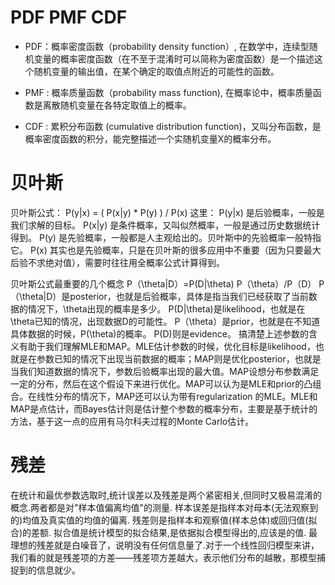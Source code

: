# PDF PMF CDF
* PDF：概率密度函数（probability density function）, 在数学中，连续型随机变量的概率密度函数（在不至于混淆时可以简称为密度函数）是一个描述这个随机变量的输出值，在某个确定的取值点附近的可能性的函数。

* PMF : 概率质量函数（probability mass function), 在概率论中，概率质量函数是离散随机变量在各特定取值上的概率。

* CDF : 累积分布函数 (cumulative distribution function)，又叫分布函数，是概率密度函数的积分，能完整描述一个实随机变量X的概率分布。

# 贝叶斯
贝叶斯公式：
P(y|x) = ( P(x|y) * P(y) ) / P(x)
这里：
    P(y|x) 是后验概率，一般是我们求解的目标。
    P(x|y) 是条件概率，又叫似然概率，一般是通过历史数据统计得到。
    P(y) 是先验概率，一般都是人主观给出的。贝叶斯中的先验概率一般特指它。
    P(x) 其实也是先验概率，只是在贝叶斯的很多应用中不重要（因为只要最大后验不求绝对值），需要时往往用全概率公式计算得到。

贝叶斯公式最重要的几个概念
P（\theta|D）=P(D|\theta) P（\theta）/P（D）
P（\theta|D）是posterior，也就是后验概率，具体是指当我们已经获取了当前数据的情况下，\theta出现的概率是多少。
P(D|\theta)是likelihood，也就是在\theta已知的情况，出现数据D的可能性。
P（\theta）是prior，也就是在不知道具体数据的时候，P(\theta)的概率。
P(D)则是evidence。
搞清楚上述参数的含义有助于我们理解MLE和MAP。MLE估计参数的时候，优化目标是likelihood，也就是在参数已知的情况下出现当前数据的概率；MAP则是优化posterior，也就是当我们知道数据的情况下，参数后验概率出现的最大值。MAP设想分布参数满足一定的分布，然后在这个假设下来进行优化。MAP可以认为是MLE和prior的凸组合。在线性分布的情况下，MAP还可以认为带有regularization 的MLE。MLE和MAP是点估计，而Bayes估计则是估计整个参数的概率分布，主要是基于统计的方法，基于这一点的应用有马尔科夫过程的Monte Carlo估计。




# 残差
在统计和最优参数选取时,统计误差以及残差是两个紧密相关,但同时又极易混淆的概念.两者都是对"样本值偏离均值"的测量. 
样本误差是指样本对母本(无法观察到的)均值及真实值的均值的偏离. 
残差则是指样本和观察值(样本总体)或回归值(拟合)的差额. 拟合值是统计模型的拟合结果,是依据拟合模型得出的,应该是的值.
最理想的残差就是白噪音了，说明没有任何信息量了.对于一个线性回归模型来讲，我们看的就是残差项的方差——残差项方差越大，表示他们分布的越散，那模型捕捉到的信息就少。